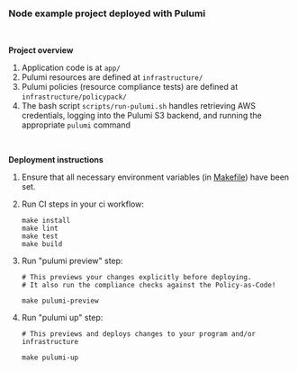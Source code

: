 ### Node example project deployed with Pulumi

<br/>

**Project overview**
1. Application code is at `app/`
2. Pulumi resources are defined at `infrastructure/`
3. Pulumi policies (resource compliance tests) are defined at `infrastructure/policypack/`
4. The bash script `scripts/run-pulumi.sh` handles retrieving AWS credentials, logging into the Pulumi S3 backend, and running the appropriate `pulumi` command

<br/>

**Deployment instructions**
1. Ensure that all necessary environment variables (in [Makefile](https://github.com/gs-gs/pulumi-library/blob/main/examples/node/Makefile)) have been set.
2. Run CI steps in your ci workflow:
    ```
    make install
    make lint
    make test
    make build
    ```
3. Run "pulumi preview" step:
    ```
    # This previews your changes explicitly before deploying.
    # It also run the compliance checks against the Policy-as-Code!
    
    make pulumi-preview
    ```
    
4. Run "pulumi up" step:
    ```
    # This previews and deploys changes to your program and/or infrastructure
    
    make pulumi-up
    ```
